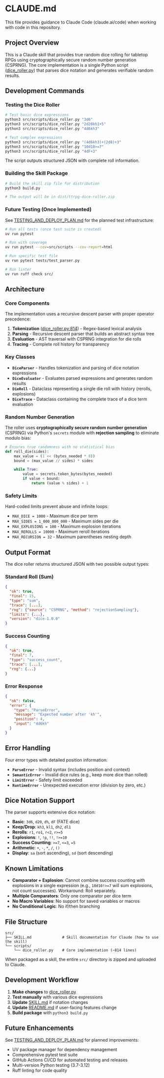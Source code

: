 # CLAUDE.md

This file provides guidance to Claude Code (claude.ai/code) when working with code in this repository.

## Project Overview

This is a Claude skill that provides true random dice rolling for tabletop RPGs using cryptographically secure random number generation (CSPRNG). The core implementation is a single Python script ([dice_roller.py](src/scripts/dice_roller.py)) that parses dice notation and generates verifiable random results.

## Development Commands

### Testing the Dice Roller

```bash
# Test basic dice expressions
python3 src/scripts/dice_roller.py "3d6"
python3 src/scripts/dice_roller.py "2d20kh1+5"
python3 src/scripts/dice_roller.py "4d6kh3"

# Test complex expressions
python3 src/scripts/dice_roller.py "(4d6kh3)+(2d8)+3"
python3 src/scripts/dice_roller.py "10d10>=7"
python3 src/scripts/dice_roller.py "4dF+3"
```

The script outputs structured JSON with complete roll information.

### Building the Skill Package

```bash
# Build the skill zip file for distribution
python3 build.py

# The output will be in dist/ttrpg-dice-roller.zip
```

### Future Testing (Once Implemented)

See [TESTING_AND_DEPLOY_PLAN.md](plans/TESTING_AND_DEPLOY_PLAN.md) for the planned test infrastructure:

```bash
# Run all tests (once test suite is created)
uv run pytest

# Run with coverage
uv run pytest --cov=src/scripts --cov-report=html

# Run specific test file
uv run pytest tests/test_parser.py

# Run linter
uv run ruff check src/
```

## Architecture

### Core Components

The implementation uses a recursive descent parser with proper operator precedence:

1. **Tokenization** ([dice_roller.py:814](src/scripts/dice_roller.py)) - Regex-based lexical analysis
2. **Parsing** - Recursive descent parser that builds an abstract syntax tree
3. **Evaluation** - AST traversal with CSPRNG integration for die rolls
4. **Tracing** - Complete roll history for transparency

### Key Classes

- **`DiceParser`** - Handles tokenization and parsing of dice notation expressions
- **`DiceEvaluator`** - Evaluates parsed expressions and generates random results
- **`DieRoll`** - Dataclass representing a single die roll with history (rerolls, explosions)
- **`DiceTrace`** - Dataclass containing the complete trace of a dice term evaluation

### Random Number Generation

The roller uses **cryptographically secure random number generation** (CSPRNG) via Python's `secrets` module with **rejection sampling** to eliminate modulo bias:

```python
# Ensures true randomness with no statistical bias
def roll_die(sides):
    max_value = (1 << (bytes_needed * 8))
    bound = (max_value // sides) * sides

    while True:
        value = secrets.token_bytes(bytes_needed)
        if value < bound:
            return (value % sides) + 1
```

### Safety Limits

Hard-coded limits prevent abuse and infinite loops:

- `MAX_DICE = 1000` - Maximum dice per term
- `MAX_SIDES = 1_000_000_000` - Maximum sides per die
- `MAX_EXPLOSIONS = 100` - Maximum explosion iterations
- `MAX_REROLLS = 10000` - Maximum reroll iterations
- `MAX_RECURSION = 32` - Maximum parentheses nesting depth

## Output Format

The dice roller returns structured JSON with two possible output types:

### Standard Roll (Sum)
```json
{
  "ok": true,
  "final": 15,
  "type": "sum",
  "trace": [...],
  "rng": {"source": "CSPRNG", "method": "rejectionSampling"},
  "limits": {...},
  "version": "dice-1.0.0"
}
```

### Success Counting
```json
{
  "ok": true,
  "final": 7,
  "type": "success_count",
  "trace": [...],
  "rng": {...}
}
```

### Error Response
```json
{
  "ok": false,
  "error": {
    "type": "ParseError",
    "message": "Expected number after 'kh'",
    "position": 4,
    "input": "4d6kh"
  }
}
```

## Error Handling

Four error types with detailed position information:

- **`ParseError`** - Invalid syntax (includes position and context)
- **`SemanticError`** - Invalid dice rules (e.g., keep more dice than rolled)
- **`LimitError`** - Safety limit exceeded
- **`RuntimeError`** - Unexpected execution error (division by zero, etc.)

## Dice Notation Support

The parser supports extensive dice notation:

- **Basic**: `3d6`, `d20`, `d%`, `dF` (FATE dice)
- **Keep/Drop**: `kh3`, `kl1`, `dh2`, `dl1`
- **Rerolls**: `r1`, `ro1`, `r<2`, `r>=5`
- **Explosions**: `!`, `!p`, `!!`, `!>=10`
- **Success Counting**: `>=7`, `<=3`, `=5`
- **Arithmetic**: `+`, `-`, `*`, `/`, `()`
- **Display**: `sa` (sort ascending), `sd` (sort descending)

## Known Limitations

- **Comparator + Explosion**: Cannot combine success counting with explosions in a single expression (e.g., `10d10!>=7` will sum explosions, not count successes). Workaround: Roll separately.
- **Multiple Comparators**: Only one comparator per dice term
- **No Macro Variables**: No support for saved variables or macros
- **No Conditional Logic**: No if/then branching

## File Structure

```
src/
├── SKILL.md              # Skill documentation for Claude (how to use the skill)
└── scripts/
    └── dice_roller.py    # Core implementation (~814 lines)
```

When packaged as a skill, the entire `src/` directory is zipped and uploaded to Claude.

## Development Workflow

1. **Make changes** to [dice_roller.py](src/scripts/dice_roller.py)
2. **Test manually** with various dice expressions
3. **Update** [SKILL.md](src/SKILL.md) if notation changes
4. **Update** [README.md](README.md) if user-facing features change
5. **Build package** with `python3 build.py`

## Future Enhancements

See [TESTING_AND_DEPLOY_PLAN.md](plans/TESTING_AND_DEPLOY_PLAN.md) for planned improvements:

- UV package manager for dependency management
- Comprehensive pytest test suite
- GitHub Actions CI/CD for automated testing and releases
- Multi-version Python testing (3.7-3.12)
- Ruff linting for code quality
